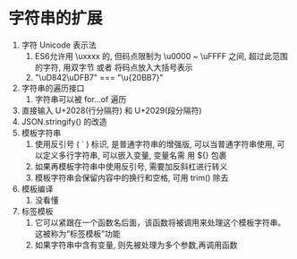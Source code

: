 # 字符串的扩展

1. 字符 Unicode 表示法
    1. ES6允许用 \uxxxx 的, 但码点限制为 \u0000 ~ \uFFFF 之间, 超过此范围的字符, 用双字节 或者 将码点放入大括号表示
    2. "\uD842\uDFB7" === "\u{20BB7}"
2. 字符串的遍历接口
    1. 字符串可以被 for…of 遍历
3. 直接输入 U+2028(行分隔符) 和 U+2029(段分隔符)
4. JSON.stringify() 的改造
5. 模板字符串
    1. 使用反引号 ( ` ) 标识, 是普通字符串的增强版, 可以当普通字符串使用, 可以定义多行字符串, 可以嵌入变量, 变量名需 用 ${} 包裹
    2. 如果再模板字符串中使用反引号, 需要加反斜杠进行转义
    3. 模板字符串会保留内容中的换行和空格, 可用 trim() 除去
6. 模板编译
    1. 没看懂
7. 标签模板
    1. 它可以紧跟在一个函数名后面，该函数将被调用来处理这个模板字符串。这被称为“标签模板”功能
    2. 如果字符串中含有变量, 则先被处理为多个参数,再调用函数